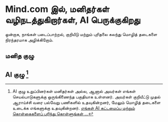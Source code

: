 # Mind.com இல், மனிதர்கள் வழிநடத்துகிறார்கள், AI பெருக்குகிறது

ஒன்றாக, நாங்கள் படைப்பாற்றல், குறியீடு மற்றும் புரிதலை கலந்து மொழித் தடைகளை நிரந்தரமாக அழிக்கிறோம்.

## மனித குழு

<TeamMembersGrid :members="[
  {
    name: '**Mind.com** குழு',
    desc: 'மொழித் தடைகளை நிரந்தரமாக அகற்றுதல்',
    avatarLink: '/logo.svg',
    links: [
      { icon: 'mdi:twitter', link: 'https://x.com/imindcom' },
      { icon: 'mdi:linkedin', link: 'https://www.linkedin.com/company/mind' },
    ]
  },
  {
    name: 'Windicted',
    // desc: '**Turning** users into believers',
    country: 'போர்ச்சுகல்',
    avatarLink: 'https://secure.gravatar.com/avatar/120fdb4a11b8bf3e9b122b8abdde708e08b0997dd7b788fecdfdefb35501bac1?s=1600&d=identicon',
    links: [
      { icon: 'mdi:gitlab', link: 'https://gitlab.com/alexander.strikhalev' }
    ]
  },
  {
    name: 'Jilarganti',
    desc: 'InterMIND-க்கு **புதிய மனங்களை** கொண்டு வருதல்',
    country: 'ஐக்கிய அரபு அமீரகம்',
    avatarLink: 'https://github.com/jilarganti.png',
    links: [
      { icon: 'mdi:github', link: 'https://github.com/jilarganti' },
      { icon: 'mdi:linkedin', link: 'https://www.linkedin.com/in/aleksey-korolev' }
    ]
  },
  // {
  //   // name: 'Andre',
  //   // desc: '**Keeping** minds connected',
  //   // country: 'Russia',
  //   avatarLink: 'https://gitlab.com/uploads/-/system/user/avatar/2413541/avatar.png?width=800',
  //   links: [
  //     { icon: 'mdi:gitlab', link: 'https://gitlab.com/andrey.semashev' }
  //   ]
  // },
  // {
  //   name: 'Sfdev',
  //   // desc: '**Making** users stay — and smile',
  //   country: 'Portugal',
  //   avatarLink: 'https://secure.gravatar.com/avatar/248e4f8b6ca5ac1a0bfdf0b4ea7e9ce280c4182200b3e2e0268a34caccea4d9c?s=384&d=identicon',
  //   links: [
  //     { icon: 'mdi:gitlab', link: 'https://gitlab.com/sergei.fomin.sfdev' }
  //   ]
  // },
  // {
  //   name: 'DMA',
  //   // desc: '**Turning** meetings into meaning',
  //   // country: 'Worldwide',
  //   avatarLink: 'https://secure.gravatar.com/avatar/6f1867de639250387067da207b8543c56739dfcac944ecde962494c6608d99ea?s=1600&d=identicon',
  //   links: [
  //     { icon: 'mdi:gitlab', link: 'https://gitlab.com/petrov.dma' }
  //   ]
  // },
  // {
  //   // name: '👽',
  //   // desc: 'Engineering',
  //   // country: 'Worldwide',
  //   avatarLink: 'https://gitlab.com/uploads/-/system/user/avatar/27240326/avatar.png?width=800',
  //   links: [
  //     { icon: 'mdi:gitlab', link: 'https://gitlab.com/sergei.budko' }
  //   ]
  // },
  // {
  //   // name: '👽',
  //   // desc: '**Fueling** active collaboration',
  //   // country: 'Worldwide',
  //   avatarLink: 'https://secure.gravatar.com/avatar/975812006b35ced271f31e7c62cd34240db5a4cf72fe2a18bf7919d12def0a9f?s=1600&d=identicon',
  //   links: [
  //     { icon: 'mdi:gitlab', link: 'https://gitlab.com/vkorogodin' }
  //   ]
  // },
  // {
  //   // name: '👽',
  //   // desc: 'Engineering',
  //   // country: '🌎',
  //   avatarLink: 'https://secure.gravatar.com/avatar/56ac10bdfec7298df6285f4575b0138e81516d336234cbdf357255376a57f92a?s=1600&d=identicon',
  //   links: [
  //     { icon: 'mdi:gitlab', link: 'https://gitlab.com/Komkovv' }
  //   ]
  // },
]" />

## AI குழு [^1]

[^1]: AI குழு உறுப்பினர்கள் மனிதர்கள் அல்ல, ஆனால் அவர்கள் எங்கள் செயல்பாடுகளுக்கு ஒருங்கிணைந்த பகுதியாக உள்ளனர். அவர்கள் குறியீட்டு முதல் ஆராய்ச்சி வரை பல்வேறு பணிகளில் உதவுகின்றனர், மேலும் மொழித் தடைகளை உடைக்க எங்களுக்கு உதவுகின்றனர். [எங்கள் AI கட்டமைப்பு மற்றும் கொள்கைகளைப் புரிந்து கொள்ளுங்கள் ...](./legal-regulations-for-ai-services)

<TeamMembersGrid :members="[
  {
    name: 'Claude',
    desc: 'உரையாடல்களுக்கு தெளிவு கொண்டு வருதல்',
    country: 'USA',
    avatarLink: 'vscode-icons:file-type-claude',
    links: [
      { icon: 'rivet-icons:link', link: 'https://claude.ai/' }
    ]
  },
  {
    name: 'Gemini',
    desc: 'அறிவை நோக்கத்துடன் இணைத்தல்',
    country: 'USA',
    avatarLink: 'material-icon-theme:gemini-ai',
    links: [
      { icon: 'rivet-icons:link', link: 'https://gemini.google.com/' }
    ]
  },
  {
    name: 'ChatGPT',
    desc: 'நுணுக்கம் மற்றும் நினைவகத்துடன் விளக்குதல்',
    country: 'USA',
    avatarLink: 'streamline-logos:openai-logo',
    links: [
      { icon: 'rivet-icons:link', link: 'https://chatgpt.com/' }
    ]
  },
  {
    name: 'DeepSeek',
    desc: 'குறியீட்டில் சிந்தித்தல் மற்றும் சூழலில் பகுத்தறிதல்',
    country: 'China',
    avatarLink: 'arcticons:deepseek',
    links: [
      { icon: 'rivet-icons:link', link: 'https://chat.deepseek.com/' }
    ]
  },
]" />